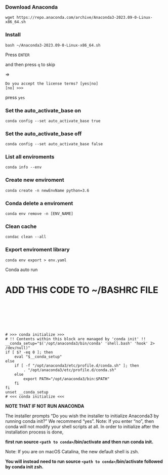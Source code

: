 ### Download Anaconda

```
wget https://repo.anaconda.com/archive/Anaconda3-2023.09-0-Linux-x86_64.sh
```

### Install

```console
bash ~/Anaconda3-2023.09-0-Linux-x86_64.sh
```

Press `ENTER`

and then press `q` to skip

=>

```
Do you accept the license terms? [yes|no]
[no] >>>
```

press `yes`

### Set the auto_activate_base on

```console
conda config --set auto_activate_base true
```

### Set the auto_activate_base off

```console
conda config --set auto_activate_base false
```

### List all enviroments

```console
conda info --env
```

### Create new enviroment

```console
conda create -n newEnvName python=3.6
```

### Conda delete a enviroment

```console
conda env remove -n [ENV_NAME]
```

### Clean cache

```console
condac clean --all
```

### Export enviroment library

```console
conda env export > env.yaml
```

Conda auto run

# ADD THIS CODE TO ~/BASHRC FILE

```







# >>> conda initialize >>>
# !! Contents within this block are managed by 'conda init' !!
__conda_setup="$('/opt/anaconda3/bin/conda' 'shell.bash' 'hook' 2> /dev/null)"
if [ $? -eq 0 ]; then
    eval "$__conda_setup"
else
    if [ -f "/opt/anaconda3/etc/profile.d/conda.sh" ]; then
        . "/opt/anaconda3/etc/profile.d/conda.sh"
    else
        export PATH="/opt/anaconda3/bin:$PATH"
    fi
fi
unset __conda_setup
# <<< conda initialize <<<

```


**NOTE THAT IF NOT RUN ANACONDA**

The installer prompts “Do you wish the installer to initialize Anaconda3 by running conda init?” We recommend “yes”.
Note: If you enter “no”, then conda will not modify your shell scripts at all. In order to initialize after the installation process is done, 

**first run source `<path to conda>`/bin/activate and then run conda init.**


Note: If you are on macOS Catalina, the new default shell is zsh. 

**You will instead need to run source `<path to conda>`/bin/activate followed by conda init zsh.**
